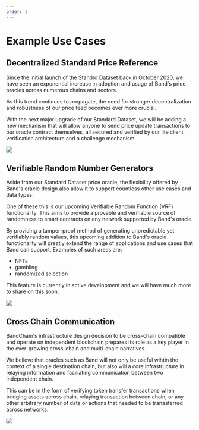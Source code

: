 ```yaml
---
order: 3
---
```


# Example Use Cases

## Decentralized Standard Price Reference

Since the initial launch of the Standrd Dataset back in October 2020, we have seen an exponential increase in adoption and usage of Band's price oracles across numerous chains and sectors.

As this trend continues to propagate, the need for stronger decentralization and robustness of our price feed becomes ever more crucial.

With the next major upgrade of our Standard Dataset, we will be adding a new mechanism that will allow anyone to send price update transactions to our oracle contract themselves, all secured and verified by our lite client verification architecture and a challenge mechanism.

![](https://i.imgur.com/gDL6llY.png)



## Verifiable Random Number Generators

Aside from our Standard Dataset price oracle, the flexibility offered by Band's oracle design also allow it to support countless other use cases and data types.

One of these this is our upcoming Verifiable Random Function (VRF) functionality. This aims to provide a provable and verifiable source of randomness to smart contracts on any network supported by Band's oracle.

By providing a tamper-proof method of generating unpredictable yet verifiably random values, this upcoming addition to Band's oracle functionality will greatly extend the range of applications and use cases that Band can support. Examples of such areas are:

- NFTs
- gambling
- randomized selection

This feature is currently in active development and we will have much more to share on this soon.

![](https://i.imgur.com/GzCvPyS.png)


## Cross Chain Communication

BandChain's infrastructure design decision to be cross-chain compatible and operate on independent blockchain prepares its role as a key player in the ever-growing cross-chain and multi-chain narratives. 

We believe that oracles such as Band will not only be useful wihtin the context of a single destination chain, but also will a core infrastructure in relaying information and faciliating communication between two independent chain. 

This can be in the form of verifying token transfer transactions when bridging assets across chain, relaying transaction between chain, or any other arbitrary number of data or actions that needed to be tranasferred across networks. 

![](https://i.imgur.com/QitF6gv.png)
